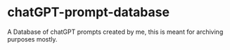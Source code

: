 # chatGPT-prompt-database
A Database of chatGPT prompts created by me, this is meant for archiving purposes mostly.
